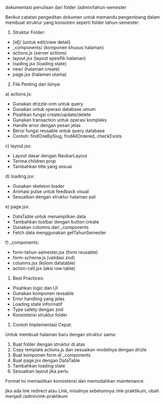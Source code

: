dokumentasi penulisan dari folder /admin/tahun-semester

Berikut catatan pengeditan dokumen untuk memandu pengembang dalam membuat struktur yang konsisten seperti folder tahun-semester:

1. Struktur Folder:
- [id]/ (untuk edit/view detail)
- _components/ (komponen khusus halaman)
- actions.js (server actions)
- layout.jsx (layout spesifik halaman) 
- loading.jsx (loading state)
- new/ (halaman create)
- page.jsx (halaman utama)

2. File Penting dan Isinya:

a) actions.js:
- Gunakan drizzle-orm untuk query
- Gunakan untuk operasi database umum
- Pisahkan fungsi create/update/delete
- Gunakan transaction untuk operasi kompleks
- Handle error dengan pesan jelas
- Berisi fungsi reusable untuk query database
- Contoh: findOneBySlug, findAllOrdered, checkExists

c) layout.jsx:
- Layout dasar dengan NavbarLayout
- Terima children prop
- Tambahkan title yang sesuai

d) loading.jsx:
- Gunakan skeleton loader
- Animasi pulse untuk feedback visual
- Sesuaikan dengan struktur halaman asli

e) page.jsx:
- DataTable untuk menampilkan data
- Tambahkan toolbar dengan button create
- Gunakan columns dari _components
- Fetch data menggunakan getTahunSemester

f) _components:
- form-tahun-semester.jsx (form reusable)
- form-schema.js (validasi zod)
- columns.jsx (kolom datatable)
- action-cell.jsx (aksi row table)

1. Best Practices:
- Pisahkan logic dan UI
- Gunakan komponen reusable
- Error handling yang jelas
- Loading state informatif
- Type safety dengan zod
- Konsistensi struktur folder

1. Contoh Implementasi Cepat:

Untuk membuat halaman baru dengan struktur sama:
1. Buat folder dengan struktur di atas
2. Copy template actions.js dan sesuaikan modelnya dengan drizle
3. Buat komponen form di _components
4. Buat page.jsx dengan DataTable
5. Tambahkan loading state
6. Sesuaikan layout jika perlu

Format ini memastikan konsistensi dan memudahkan maintenance.

jika ada link redirect atau Link, misalnya sebelumnya /mk-praktikum, ubah menjadi /admin/mk-praktikum